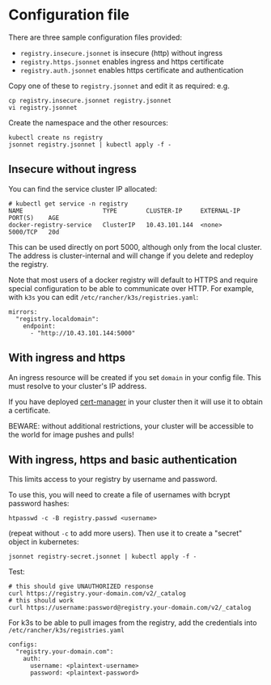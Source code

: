 # Configuration file

There are three sample configuration files provided:

* `registry.insecure.jsonnet` is insecure (http) without ingress
* `registry.https.jsonnet` enables ingress and https certificate
* `registry.auth.jsonnet` enables https certificate and authentication

Copy one of these to `registry.jsonnet` and edit it as required: e.g.

```
cp registry.insecure.jsonnet registry.jsonnet
vi registry.jsonnet
```

Create the namespace and the other resources:

```
kubectl create ns registry
jsonnet registry.jsonnet | kubectl apply -f -
```

## Insecure without ingress

You can find the service cluster IP allocated:

```
# kubectl get service -n registry
NAME                      TYPE        CLUSTER-IP     EXTERNAL-IP   PORT(S)    AGE
docker-registry-service   ClusterIP   10.43.101.144  <none>        5000/TCP   20d
```

This can be used directly on port 5000, although only from the local cluster.
The address is cluster-internal and will change if you delete and redeploy
the registry.

Note that most users of a docker registry will default to HTTPS and require
special configuration to be able to communicate over HTTP.  For example,
with `k3s` you can edit `/etc/rancher/k3s/registries.yaml`:

```
mirrors:
  "registry.localdomain":
    endpoint:
      - "http://10.43.101.144:5000"
```

## With ingress and https

An ingress resource will be created if you set `domain` in your config file. 
This must resolve to your cluster's IP address.

If you have deployed [cert-manager](https://cert-manager.io/) in your
cluster then it will use it to obtain a certificate.

BEWARE: without additional restrictions, your cluster will be accessible to
the world for image pushes and pulls!

## With ingress, https and basic authentication

This limits access to your registry by username and password.

To use this, you will need to create a file of usernames with bcrypt
password hashes:

```
htpasswd -c -B registry.passwd <username>
```

(repeat without `-c` to add more users).  Then use it to create a "secret"
object in kubernetes:

```
jsonnet registry-secret.jsonnet | kubectl apply -f -
```

Test:

```
# this should give UNAUTHORIZED response
curl https://registry.your-domain.com/v2/_catalog
# this should work
curl https://username:password@registry.your-domain.com/v2/_catalog
```

For k3s to be able to pull images from the registry, add the credentials
into `/etc/rancher/k3s/registries.yaml`

```
configs:
  "registry.your-domain.com":
    auth:
      username: <plaintext-username>
      password: <plaintext-password>
```
